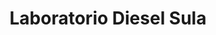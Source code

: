 ---
title: "Laboratorio Diesel Sula"
url: /san-pedro-sula/laboratorio-diesel-sula/
shop: Autowerkstatt
---
